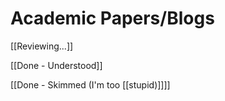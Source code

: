 # Academic Papers/Blogs

[[Reviewing...]]

[[Done - Understood]]

[[Done - Skimmed (I'm too [[stupid)]]]]